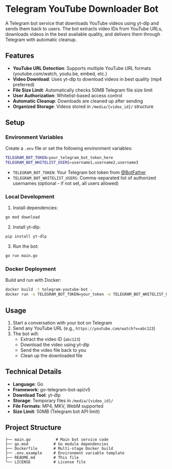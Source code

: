 # Telegram YouTube Downloader Bot

A Telegram bot service that downloads YouTube videos using yt-dlp and sends them back to users. The bot extracts video IDs from YouTube URLs, downloads videos in the best available quality, and delivers them through Telegram with automatic cleanup.

## Features

- **YouTube URL Detection**: Supports multiple YouTube URL formats (youtube.com/watch, youtu.be, embed, etc.)
- **Video Download**: Uses yt-dlp to download videos in best quality (mp4 preferred)
- **File Size Limit**: Automatically checks 50MB Telegram file size limit
- **User Authorization**: Whitelist-based access control
- **Automatic Cleanup**: Downloads are cleaned up after sending
- **Organized Storage**: Videos stored in `/media/{video_id}/` structure

## Setup

### Environment Variables

Create a `.env` file or set the following environment variables:

```bash
TELEGRAM_BOT_TOKEN=your_telegram_bot_token_here
TELEGRAM_BOT_WHITELIST_USERS=username1,username2,username3
```

- `TELEGRAM_BOT_TOKEN`: Your Telegram bot token from [@BotFather](https://t.me/BotFather)
- `TELEGRAM_BOT_WHITELIST_USERS`: Comma-separated list of authorized usernames (optional - if not set, all users allowed)

### Local Development

1. Install dependencies:
```bash
go mod download
```

2. Install yt-dlp:
```bash
pip install yt-dlp
```

3. Run the bot:
```bash
go run main.go
```

### Docker Deployment

Build and run with Docker:

```bash
docker build -t telegram-youtube-bot .
docker run -e TELEGRAM_BOT_TOKEN=your_token -e TELEGRAM_BOT_WHITELIST_USERS=user1,user2 telegram-youtube-bot
```

## Usage

1. Start a conversation with your bot on Telegram
2. Send any YouTube URL (e.g., `https://youtube.com/watch?v=abc123`)
3. The bot will:
   - Extract the video ID (`abc123`)
   - Download the video using yt-dlp
   - Send the video file back to you
   - Clean up the downloaded file

## Technical Details

- **Language**: Go
- **Framework**: go-telegram-bot-api/v5
- **Download Tool**: yt-dlp
- **Storage**: Temporary files in `/media/{video_id}/`
- **File Formats**: MP4, MKV, WebM supported
- **Size Limit**: 50MB (Telegram bot API limit)

## Project Structure

```
├── main.go           # Main bot service code
├── go.mod           # Go module dependencies
├── Dockerfile       # Multi-stage Docker build
├── .env.example     # Environment variable template
├── README.md        # This file
└── LICENSE          # License file
```
